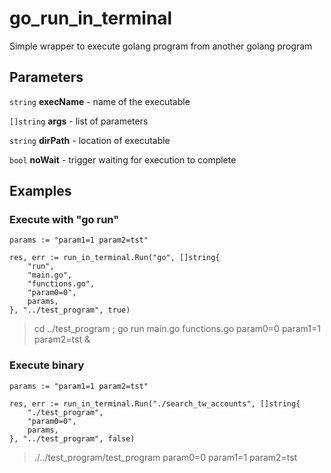 # go_run_in_terminal
Simple wrapper to execute golang program from another golang program

## Parameters
`string` **execName** - name of the executable

`[]string` **args** - list of parameters

`string` **dirPath** - location of executable

`bool` **noWait** - trigger waiting for execution to complete


## Examples

### Execute with "go run"
```
params := "param1=1 param2=tst"

res, err := run_in_terminal.Run("go", []string{
	"run",
	"main.go",
	"functions.go",
	"param0=0",
	params,
}, "../test_program", true)
```
> cd ../test_program ; go run main.go functions.go param0=0 param1=1 param2=tst &

### Execute binary
```
params := "param1=1 param2=tst"

res, err := run_in_terminal.Run("./search_tw_accounts", []string{
	"./test_program",
    "param0=0",
	params,
}, "../test_program", false)
```
> ./../test_program/test_program param0=0 param1=1 param2=tst
